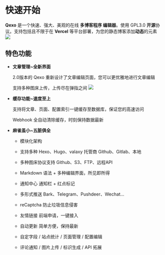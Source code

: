 # 快速开始
**Qexo** 是一个快速、强大、美观的在线 **多博客程序 编辑器**。使用 GPL3.0 **开源**协议。支持包括且不限于在 **Vercel** 等平台部署，为您的静态博客添加**动态**的元素
![](https://pic.hipyt.cn/pic/2023/01/03/95f91b21132c3.png)
## 特色功能
- **文章管理~全新界面**

   2.0版本的 Qexo 重新设计了文章编辑页面，您可以更优雅地进行文章编辑

   支持多种图床上传，上传尽在弹指之间
![](https://pic.hipyt.cn/pic/2023/01/03/e27f93a7e8760.png)
- **缓存功能~速度至上**
  
   支持将文章、页面、配置索引一键缓存至数据库，保证您的高速访问

   Webhook 全自动清除缓存，时刻保持数据最新
- **麻雀虽小~五脏俱全**
   - 模块化架构
  
   - 支持多种 Hexo、Hugo、valaxy 托管商 Github、Gitlab、本地
  
   - 多种图床协议支持 Github、S3、FTP、远程API
   
   - Markdown 语法 + 多种编辑界面，所见即所得

   - 通知中心 通知栏 + 红点标记

   - 多形式推送 Bark、Telegram、Pushdeer、Wechat...

   - reCaptcha 防止垃圾信息侵害

   - 友情链接 前端申请，一键接入

   - 自动更新 简单方便，保持最新

   - 自定字段 / 站点统计 / 页面管理 / 配置编辑

   - 评论通知 / 图片上传 / 标识生成 / API 拓展
